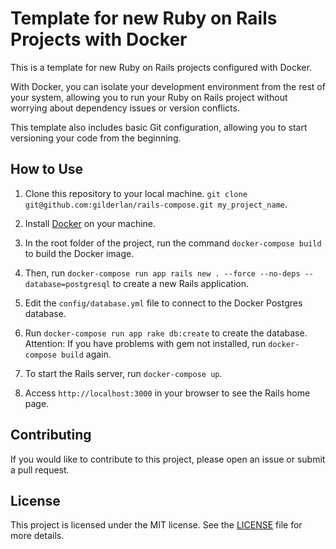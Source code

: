 # Template for new Ruby on Rails Projects with Docker

This is a template for new Ruby on Rails projects configured with Docker.

With Docker, you can isolate your development environment from the rest of your system, allowing you to run your Ruby on Rails project without worrying about dependency issues or version conflicts.

This template also includes basic Git configuration, allowing you to start versioning your code from the beginning.

## How to Use

1. Clone this repository to your local machine. `git clone git@github.com:gilderlan/rails-compose.git my_project_name`.

2. Install [Docker](https://docs.docker.com/get-docker/) on your machine.

3. In the root folder of the project, run the command `docker-compose build` to build the Docker image.

4. Then, run `docker-compose run app rails new . --force --no-deps --database=postgresql` to create a new Rails application.

5. Edit the `config/database.yml` file to connect to the Docker Postgres database.

6. Run `docker-compose run app rake db:create` to create the database. Attention: If you have problems with gem not installed, run `docker-compose build` again.

7. To start the Rails server, run `docker-compose up`.

8. Access `http://localhost:3000` in your browser to see the Rails home page.

## Contributing

If you would like to contribute to this project, please open an issue or submit a pull request.

## License

This project is licensed under the MIT license. See the [LICENSE](LICENSE) file for more details.
